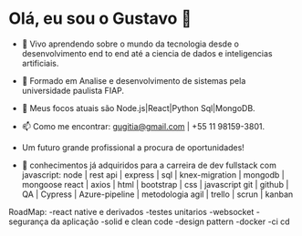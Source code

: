 # Olá, eu sou o Gustavo 👋
- 🌱 Vivo aprendendo sobre o mundo da tecnologia desde o desenvolvimento end to end até a ciencia de dados e inteligencias artificiais.
- 🧾 Formado em Analise e desenvolvimento de sistemas pela universidade paulista FIAP.
- 🤖 Meus focos atuais são Node.js|React|Python  Sql|MongoDB.
- 📫 Como me encontrar: gugitia@gmail.com | +55 11 98159-3801.

- Um futuro grande profissional a procura de oportunidades!


- 🧠 conhecimentos já adquiridos para a carreira de dev fullstack com javascript:
  node | rest api | express | sql | knex-migration | mongodb | mongoose
  react | axios | html | bootstrap | css | javascript 
  git | github | QA | Cypress | Azure-pipeline | metodologia agil | trello | scrun | kanban

RoadMap:
 -react native e derivados
 -testes unitarios
 -websocket
 -segurança da aplicação
 -solid e clean code
 -design pattern
 -docker
 -ci cd
